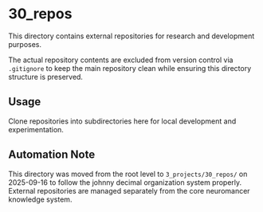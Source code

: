 # 30_repos

This directory contains external repositories for research and development purposes.

The actual repository contents are excluded from version control via `.gitignore` to keep the main repository clean while ensuring this directory structure is preserved.

## Usage

Clone repositories into subdirectories here for local development and experimentation.

## Automation Note

This directory was moved from the root level to `3_projects/30_repos/` on 2025-09-16 to follow the johnny decimal organization system properly. External repositories are managed separately from the core neuromancer knowledge system.